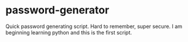 # password-generator
Quick password generating script. Hard to remember, super secure.
I am beginning learning python and this is the first script.
